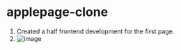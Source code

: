 ﻿# applepage-clone

1. Created a half frontend development for the first page.
2. ![image](https://github.com/marshmirullo/applepage-clone/assets/73978896/ddca4d2e-0854-4f35-bbf5-8ad94fd84a02)
